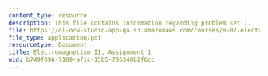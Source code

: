 ```yaml
---
content_type: resource
description: This file contains information regarding problem set 1.
file: https://ol-ocw-studio-app-qa.s3.amazonaws.com/courses/8-07-electromagnetism-ii-fall-2012/b749f0967109af1c15b5786340b2f6cc_MIT8_07F12_pset01.pdf
file_type: application/pdf
resourcetype: Document
title: Electromagnetism II, Assignment 1
uid: b749f096-7109-af1c-15b5-786340b2f6cc
---
```

